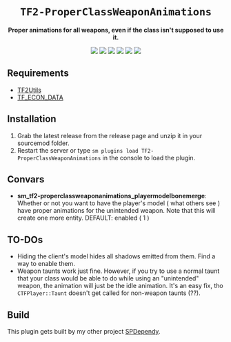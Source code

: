 <div align="center">
  <h1><code>TF2-ProperClassWeaponAnimations</code></h1>
  <p>
    <strong>Proper animations for all weapons, even if the class isn't supposed to use it.</strong>
  </p>
  <p style="margin-bottom: 0.5ex;">
    <img
        src="https://img.shields.io/github/downloads/Zabaniya001/TF2-ProperClassWeaponAnimations/total"
    />
    <img
        src="https://img.shields.io/github/last-commit/Zabaniya001/TF2-ProperClassWeaponAnimations"
    />
    <img
        src="https://img.shields.io/github/issues/Zabaniya001/TF2-ProperClassWeaponAnimations"
    />
    <img
        src="https://img.shields.io/github/issues-closed/Zabaniya001/TF2-ProperClassWeaponAnimations"
    />
    <img
        src="https://img.shields.io/github/repo-size/Zabaniya001/TF2-ProperClassWeaponAnimations"
    />
    <img
        src="https://img.shields.io/github/workflow/status/Zabaniya001/TF2-ProperClassWeaponAnimations/Compile%20and%20release"
    />
  </p>
</div>

## Requirements ##
- [TF2Utils](https://github.com/nosoop/SM-TFUtils)
- [TF_ECON_DATA](https://github.com/nosoop/SM-TFEconData)

## Installation ##
1. Grab the latest release from the release page and unzip it in your sourcemod folder.
2. Restart the server or type `sm plugins load TF2-ProperClassWeaponAnimations` in the console to load the plugin.

## Convars ##
- **sm_tf2-properclassweaponanimations_playermodelbonemerge**: Whether or not you want to have the player's model ( what others see ) have proper animations for the unintended weapon. Note that this will create one more entity. DEFAULT: enabled ( 1 )

## TO-DOs ##
- Hiding the client's model hides all shadows emitted from them. Find a way to enable them.
- Weapon taunts work just fine. However, if you try to use a normal taunt that your class would be able to do while using an "unintended" weapon, the animation will just be the idle animation. It's an easy fix, tho `CTFPlayer::Taunt` doesn't get called for non-weapon taunts (??).

## Build ##
This plugin gets built by my other project [SPDependy](https://www.github.com/Zabaniya001/SPDependy).